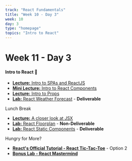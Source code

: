 ```yaml
---
track: "React Fundamentals"
title: "Week 10 - Day 3"
week: 10
day: 3
type: "homepage"
topics: "Intro to React"
---
```


# Week 11 - Day 3

#### Intro to React 🎉

- [**Lecture:** Intro to SPAs and ReactJS](/react-fundamentals/week-10/day-3/lecture-materials/intro-to-spas-and-reactjs/)
- [**Mini Lecture:** Intro to React Components](/react-fundamentals/week-10/day-3/lecture-materials/intro-to-react-components/)
- [**Lecture:** Intro to Props](/react-fundamentals/week-10/day-3/lecture-materials/intro-to-props/)
- [**Lab:** React Weather Forecast](/react-fundamentals/week-10/day-3/labs/react-weather-forecast/) - **Deliverable**

Lunch Break

- [**Lecture:** A closer look at JSX](/react-fundamentals/week-10/day-3/lecture-materials/intro-to-jsx/)
- [**Lab:** React Floorplan](/react-fundamentals/week-10/day-3/labs/react-floorplan/) - **Non-Deliverable**
- [**Lab:** React Static Components](/react-fundamentals/week-10/day-3/labs/react-static-components/) - **Deliverable**


Hungry for More? 
- [**React's Official Tutorial - React Tic-Tac-Toe**](https://reactjs.org/tutorial/tutorial.html) - Option 2
- [**Bonus Lab - React Mastermind**](/react-fundamentals/week-10/day-3/labs/react-mastermind/)